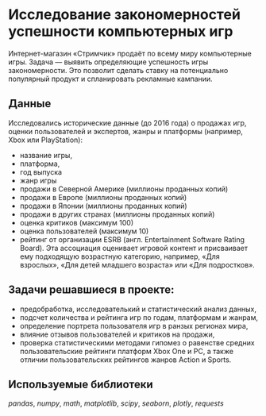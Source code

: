 # Исследование закономерностей успешности компьютерных игр

Интернет-магазин «Стримчик» продаёт по всему миру компьютерные игры. Задача — выявить определяющие успешность игры закономерности. Это позволит сделать ставку на потенциально популярный продукт и спланировать рекламные кампании.

## Данные
Исследовались исторические данные (до 2016 года) о продажах игр, оценки пользователей и экспертов, жанры и платформы (например, Xbox или PlayStation):
- название игры,
- платформа,
- год выпуска
- жанр игры
- продажи в Северной Америке (миллионы проданных копий)
- продажи в Европе (миллионы проданных копий)
- продажи в Японии (миллионы проданных копий)
- продажи в других странах (миллионы проданных копий)
- оценка критиков (максимум 100)
- оценка пользователей (максимум 10)
- рейтинг от организации ESRB (англ. Entertainment Software Rating Board). Эта ассоциация оценивает игровой контент и присваивает ему подходящую возрастную категорию, например, «Для взрослых», «Для детей младшего возраста» или «Для подростков».

## Задачи решавшиеся в проекте:
- предобработка, исследователький и статистический анализ данных,
- подсчет количества и рейтинга игр по годам, платформам и жанрам,
- определение портрета пользователя игр в ранзых регионах мира,
- влияние отзывов пользователей и критиков на продажи,
- проверка статистическими методами гипомез о равенстве средних пользовательские рейтинги платформ Xbox One и PC, а также отличии пользовательских рейтингов жанров Action и Sports.  

## Используемые библиотеки
*pandas*, *numpy*, *math*, *matplotlib*, *scipy*, *seaborn*, *plotly*, *requests*  

